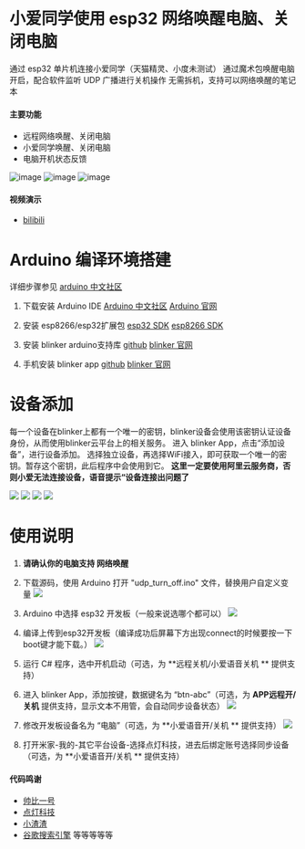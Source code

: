 # 小爱同学使用 esp32 网络唤醒电脑、关闭电脑

通过 esp32 单片机连接小爱同学（天猫精灵、小度未测试）
通过魔术包唤醒电脑开启，配合软件监听 UDP 广播进行关机操作
无需拆机，支持可以网络唤醒的笔记本

#### 主要功能
- 远程网络唤醒、关闭电脑
- 小爱同学唤醒、关闭电脑
- 电脑开机状态反馈

![image](https://github.com/tty228/Python-100-Days/blob/master/res/udp_turn_off_1.png)
![image](https://github.com/tty228/Python-100-Days/blob/master/res/udp_turn_off_2.png)
![image](https://github.com/tty228/Python-100-Days/blob/master/res/udp_turn_off_3.png)

#### 视频演示
- [bilibili](https://www.bilibili.com/video/BV1bt4y1r7Uu/) 

# Arduino 编译环境搭建

详细步骤参见  [arduino 中文社区](https://www.arduino.cn/thread-83174-1-1.html "arduino中文社区")
1. 下载安装 Arduino IDE
[Arduino 中文社区](https://www.arduino.cn/thread-5838-1-1.html "Arduino 中文社区")
[Arduino 官网](https://www.arduino.cc/en/software "Arduino 官网")

2. 安装 esp8266/esp32扩展包
[esp32 SDK](https://www.arduino.cn/thread-81194-1-1.html "esp32 SDK")
[esp8266 SDK](https://www.arduino.cn/thread-76029-1-1.html "esp8266 SDK")

3. 安装 blinker arduino支持库
[github](https://github.com/blinker-iot/blinker-library/archive/master.zip "github")
[blinker 官网](https://diandeng.tech/doc/sdk-download "blinker 官网")

4. 手机安装 blinker app
[github](https://github.com/blinker-iot/app-release/releases "github")
[blinker 官网](https://diandeng.tech/home "blinker 官网")

# 设备添加
每一个设备在blinker上都有一个唯一的密钥，blinker设备会使用该密钥认证设备身份，从而使用blinker云平台上的相关服务。
进入 blinker App，点击“添加设备”，进行设备添加。
选择独立设备，再选择WiFi接入，即可获取一个唯一的密钥。暂存这个密钥，此后程序中会使用到它。
**这里一定要使用阿里云服务商，否则小爱无法连接设备，语音提示“设备连接出问题了**

![](https://github.com/tty228/Python-100-Days/blob/master/res/udp_turn_off_1.jpg)
![](https://github.com/tty228/Python-100-Days/blob/master/res/udp_turn_off_2.jpg)
![](https://github.com/tty228/Python-100-Days/blob/master/res/udp_turn_off_3.jpg)
![](https://github.com/tty228/Python-100-Days/blob/master/res/udp_turn_off_4.jpg)

# 使用说明

1. **请确认你的电脑支持 网络唤醒**

2. 下载源码，使用 Arduino 打开 "udp_turn_off.ino" 文件，替换用户自定义变量
![](https://github.com/tty228/Python-100-Days/blob/master/res/udp_turn_off_6.jpg)

3. Arduino 中选择 esp32 开发板（一般来说选哪个都可以）
![](https://github.com/tty228/Python-100-Days/blob/master/res/udp_turn_off_5.jpg)

4. 编译上传到esp32开发板（编译成功后屏幕下方出现connect的时候要按一下boot键才能下载。）
![](https://github.com/tty228/Python-100-Days/blob/master/res/udp_turn_off_7.jpg)

5. 运行 C# 程序，选中开机启动（可选，为 **远程关机/小爱语音关机 ** 提供支持）

6. 进入 blinker App，添加按键，数据键名为 “btn-abc”（可选，为 **APP远程开/关机** 提供支持，显示文本不用管，会自动同步设备状态）
![](https://github.com/tty228/Python-100-Days/blob/master/res/udp_turn_off_8.jpg)

7. 修改开发板设备名为 “电脑”（可选，为 **小爱语音开/关机 ** 提供支持）
![](https://github.com/tty228/Python-100-Days/blob/master/res/udp_turn_off_9.jpg)

8. 打开米家-我的-其它平台设备-选择点灯科技，进去后绑定账号选择同步设备（可选，为 **小爱语音开/关机 ** 提供支持）

#### 代码鸣谢
- [帅比一号](https://post.smzdm.com/p/aoown0g7/) 
- [点灯科技](https://diandeng.tech/home) 
- [小渣渣](https://www.itsvse.com/thread-4806-1-4.html) 
- [谷歌搜索引擎](https://google.com/ncr) 
  等等等等等
